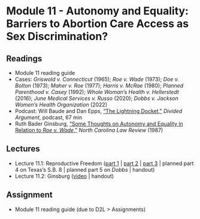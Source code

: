 # Module 11 - Autonomy and Equality: Barriers to Abortion Care Access as Sex Discrimination?

## Readings

- Module 11 reading guide
- Cases: *Griswold v. Connecticut* (1965); *Roe v. Wade* (1973); *Doe v. Bolton* (1973); *Maher v. Roe* (1977); *Harris v. McRae* (1980); *Planned Parenthood v. Casey* (1992); *Whole Woman’s Health v. Hellerstedt* (2016); *June Medical Services v. Russo* (2020); *Dobbs v. Jackson Women’s Health Organization* (2022)
- Podcast: Will Baude and Dan Epps, [“The Lightning Docket,”](https://www.dividedargument.com/episodes/the-lightning-docket) *Divided Argument*, podcast, 67 min
- Ruth Bader Ginsburg, [“Some Thoughts on Autonomy and Equality in Relation to *Roe v. Wade*,”](https://scholarship.law.unc.edu/cgi/viewcontent.cgi?referer=&httpsredir=1&article=2961&context=nclr) *North Carolina Law Review* (1987)

## Lectures

- Lecture 11.1: Reproductive Freedom ([part 1](https://youtu.be/Ew21ZjJ2ing) \| [part 2](https://youtu.be/VZkcdxJF_T8) \| [part 3](https://youtu.be/sBmGp1hmyBY) \| planned part 4 on Texas’s S.B. 8 \| planned part 5 on *Dobbs* \| handout)
- Lecture 11.2: Ginsburg ([video](https://youtu.be/2ykEmmiYXpg) \| handout)

## Assignment

- Module 11 reading guide (due to D2L > Assignments)